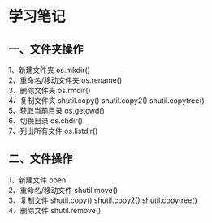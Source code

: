 # 学习笔记
## 一、文件夹操作
1、新建文件夹  os.mkdir() \
2、重命名/移动文件夹 os.rename() \
3、删除文件夹 os.rmdir() \
4、复制文件夹 shutil.copy() shutil.copy2() shutil.copytree() \
5、获取当前目录 os.getcwd() \
6、切换目录 os.chdir() \
7、列出所有文件 os.listdir()
## 二、文件操作
1、新建文件 open \
2、重命名/移动文件 shutil.move() \
3、复制文件 shutil.copy() shutil.copy2() shutil.copytree() \
4、删除文件 shutil.remove()

###




